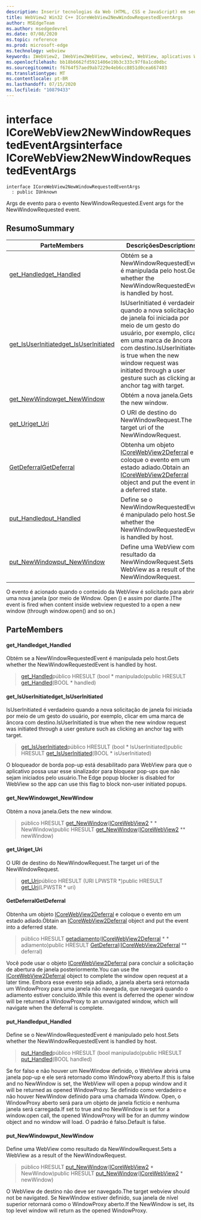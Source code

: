 ```yaml
---
description: Inserir tecnologias da Web (HTML, CSS e JavaScript) em seus aplicativos nativos com o controle WebView2 do Microsoft Edge
title: WebView2 Win32 C++ ICoreWebView2NewWindowRequestedEventArgs
author: MSEdgeTeam
ms.author: msedgedevrel
ms.date: 07/08/2020
ms.topic: reference
ms.prod: microsoft-edge
ms.technology: webview
keywords: IWebView2, IWebView2WebView, webview2, WebView, aplicativos Win32, Win32, Edge, ICoreWebView2, ICoreWebView2Controller, controle do navegador, HTML Edge, ICoreWebView2NewWindowRequestedEventArgs
ms.openlocfilehash: bb18b6662fd5921406e19b3c333c97f8a1cd0dbc
ms.sourcegitcommit: f6764f57aed9ab7229e4eb6cc8851d0cea667403
ms.translationtype: MT
ms.contentlocale: pt-BR
ms.lasthandoff: 07/15/2020
ms.locfileid: "10879433"
---
```

# <span data-ttu-id="54f91-104">interface ICoreWebView2NewWindowRequestedEventArgs</span><span class="sxs-lookup"><span data-stu-id="54f91-104">interface ICoreWebView2NewWindowRequestedEventArgs</span></span> 

```
interface ICoreWebView2NewWindowRequestedEventArgs
  : public IUnknown
```

<span data-ttu-id="54f91-105">Args de evento para o evento NewWindowRequested.</span><span class="sxs-lookup"><span data-stu-id="54f91-105">Event args for the NewWindowRequested event.</span></span>

## <span data-ttu-id="54f91-106">Resumo</span><span class="sxs-lookup"><span data-stu-id="54f91-106">Summary</span></span>

 <span data-ttu-id="54f91-107">Parte</span><span class="sxs-lookup"><span data-stu-id="54f91-107">Members</span></span>                        | <span data-ttu-id="54f91-108">Descrições</span><span class="sxs-lookup"><span data-stu-id="54f91-108">Descriptions</span></span>
--------------------------------|---------------------------------------------
[<span data-ttu-id="54f91-109">get_Handled</span><span class="sxs-lookup"><span data-stu-id="54f91-109">get_Handled</span></span>](#get_handled) | <span data-ttu-id="54f91-110">Obtém se a NewWindowRequestedEvent é manipulada pelo host.</span><span class="sxs-lookup"><span data-stu-id="54f91-110">Gets whether the NewWindowRequestedEvent is handled by host.</span></span>
[<span data-ttu-id="54f91-111">get_IsUserInitiated</span><span class="sxs-lookup"><span data-stu-id="54f91-111">get_IsUserInitiated</span></span>](#get_isuserinitiated) | <span data-ttu-id="54f91-112">IsUserInitiated é verdadeiro quando a nova solicitação de janela foi iniciada por meio de um gesto do usuário, por exemplo, clicar em uma marca de âncora com destino.</span><span class="sxs-lookup"><span data-stu-id="54f91-112">IsUserInitiated is true when the new window request was initiated through a user gesture such as clicking an anchor tag with target.</span></span>
[<span data-ttu-id="54f91-113">get_NewWindow</span><span class="sxs-lookup"><span data-stu-id="54f91-113">get_NewWindow</span></span>](#get_newwindow) | <span data-ttu-id="54f91-114">Obtém a nova janela.</span><span class="sxs-lookup"><span data-stu-id="54f91-114">Gets the new window.</span></span>
[<span data-ttu-id="54f91-115">get_Uri</span><span class="sxs-lookup"><span data-stu-id="54f91-115">get_Uri</span></span>](#get_uri) | <span data-ttu-id="54f91-116">O URI de destino do NewWindowRequest.</span><span class="sxs-lookup"><span data-stu-id="54f91-116">The target uri of the NewWindowRequest.</span></span>
[<span data-ttu-id="54f91-117">GetDeferral</span><span class="sxs-lookup"><span data-stu-id="54f91-117">GetDeferral</span></span>](#getdeferral) | <span data-ttu-id="54f91-118">Obtenha um objeto [ICoreWebView2Deferral](icorewebview2deferral.md) e coloque o evento em um estado adiado.</span><span class="sxs-lookup"><span data-stu-id="54f91-118">Obtain an [ICoreWebView2Deferral](icorewebview2deferral.md) object and put the event into a deferred state.</span></span>
[<span data-ttu-id="54f91-119">put_Handled</span><span class="sxs-lookup"><span data-stu-id="54f91-119">put_Handled</span></span>](#put_handled) | <span data-ttu-id="54f91-120">Define se o NewWindowRequestedEvent é manipulado pelo host.</span><span class="sxs-lookup"><span data-stu-id="54f91-120">Sets whether the NewWindowRequestedEvent is handled by host.</span></span>
[<span data-ttu-id="54f91-121">put_NewWindow</span><span class="sxs-lookup"><span data-stu-id="54f91-121">put_NewWindow</span></span>](#put_newwindow) | <span data-ttu-id="54f91-122">Define uma WebView como resultado da NewWindowRequest.</span><span class="sxs-lookup"><span data-stu-id="54f91-122">Sets a WebView as a result of the NewWindowRequest.</span></span>

<span data-ttu-id="54f91-123">O evento é acionado quando o conteúdo da WebView é solicitado para abrir uma nova janela (por meio de Window. Open () e assim por diante.)</span><span class="sxs-lookup"><span data-stu-id="54f91-123">The event is fired when content inside webview requested to a open a new window (through window.open() and so on.)</span></span>

## <span data-ttu-id="54f91-124">Parte</span><span class="sxs-lookup"><span data-stu-id="54f91-124">Members</span></span>

#### <span data-ttu-id="54f91-125">get_Handled</span><span class="sxs-lookup"><span data-stu-id="54f91-125">get_Handled</span></span> 

<span data-ttu-id="54f91-126">Obtém se a NewWindowRequestedEvent é manipulada pelo host.</span><span class="sxs-lookup"><span data-stu-id="54f91-126">Gets whether the NewWindowRequestedEvent is handled by host.</span></span>

> <span data-ttu-id="54f91-127">[get_Handled](#get_handled)público HRESULT (bool \* manipulado)</span><span class="sxs-lookup"><span data-stu-id="54f91-127">public HRESULT [get_Handled](#get_handled)(BOOL \* handled)</span></span>

#### <span data-ttu-id="54f91-128">get_IsUserInitiated</span><span class="sxs-lookup"><span data-stu-id="54f91-128">get_IsUserInitiated</span></span> 

<span data-ttu-id="54f91-129">IsUserInitiated é verdadeiro quando a nova solicitação de janela foi iniciada por meio de um gesto do usuário, por exemplo, clicar em uma marca de âncora com destino.</span><span class="sxs-lookup"><span data-stu-id="54f91-129">IsUserInitiated is true when the new window request was initiated through a user gesture such as clicking an anchor tag with target.</span></span>

> <span data-ttu-id="54f91-130">[get_IsUserInitiated](#get_isuserinitiated)público HRESULT (bool \* IsUserInitiated)</span><span class="sxs-lookup"><span data-stu-id="54f91-130">public HRESULT [get_IsUserInitiated](#get_isuserinitiated)(BOOL \* isUserInitiated)</span></span>

<span data-ttu-id="54f91-131">O bloqueador de borda pop-up está desabilitado para WebView para que o aplicativo possa usar esse sinalizador para bloquear pop-ups que não sejam iniciados pelo usuário.</span><span class="sxs-lookup"><span data-stu-id="54f91-131">The Edge popup blocker is disabled for WebView so the app can use this flag to block non-user initiated popups.</span></span>

#### <span data-ttu-id="54f91-132">get_NewWindow</span><span class="sxs-lookup"><span data-stu-id="54f91-132">get_NewWindow</span></span> 

<span data-ttu-id="54f91-133">Obtém a nova janela.</span><span class="sxs-lookup"><span data-stu-id="54f91-133">Gets the new window.</span></span>

> <span data-ttu-id="54f91-134">público HRESULT [get_NewWindow](#get_newwindow)([ICoreWebView2](icorewebview2.md) \* \* NewWindow)</span><span class="sxs-lookup"><span data-stu-id="54f91-134">public HRESULT [get_NewWindow](#get_newwindow)([ICoreWebView2](icorewebview2.md) \*\* newWindow)</span></span>

#### <span data-ttu-id="54f91-135">get_Uri</span><span class="sxs-lookup"><span data-stu-id="54f91-135">get_Uri</span></span> 

<span data-ttu-id="54f91-136">O URI de destino do NewWindowRequest.</span><span class="sxs-lookup"><span data-stu-id="54f91-136">The target uri of the NewWindowRequest.</span></span>

> <span data-ttu-id="54f91-137">[get_Uri](#get_uri)público HRESULT (URI LPWSTR \*)</span><span class="sxs-lookup"><span data-stu-id="54f91-137">public HRESULT [get_Uri](#get_uri)(LPWSTR \* uri)</span></span>

#### <span data-ttu-id="54f91-138">GetDeferral</span><span class="sxs-lookup"><span data-stu-id="54f91-138">GetDeferral</span></span> 

<span data-ttu-id="54f91-139">Obtenha um objeto [ICoreWebView2Deferral](icorewebview2deferral.md) e coloque o evento em um estado adiado.</span><span class="sxs-lookup"><span data-stu-id="54f91-139">Obtain an [ICoreWebView2Deferral](icorewebview2deferral.md) object and put the event into a deferred state.</span></span>

> <span data-ttu-id="54f91-140">público HRESULT [getadiamento](#getdeferral)([ICoreWebView2Deferral](icorewebview2deferral.md) \* \* adiamento)</span><span class="sxs-lookup"><span data-stu-id="54f91-140">public HRESULT [GetDeferral](#getdeferral)([ICoreWebView2Deferral](icorewebview2deferral.md) \*\* deferral)</span></span>

<span data-ttu-id="54f91-141">Você pode usar o objeto [ICoreWebView2Deferral](icorewebview2deferral.md) para concluir a solicitação de abertura de janela posteriormente.</span><span class="sxs-lookup"><span data-stu-id="54f91-141">You can use the [ICoreWebView2Deferral](icorewebview2deferral.md) object to complete the window open request at a later time.</span></span> <span data-ttu-id="54f91-142">Embora esse evento seja adiado, a janela aberta será retornada um WindowProxy para uma janela não navegada, que navegará quando o adiamento estiver concluído.</span><span class="sxs-lookup"><span data-stu-id="54f91-142">While this event is deferred the opener window will be returned a WindowProxy to an unnavigated window, which will navigate when the deferral is complete.</span></span>

#### <span data-ttu-id="54f91-143">put_Handled</span><span class="sxs-lookup"><span data-stu-id="54f91-143">put_Handled</span></span> 

<span data-ttu-id="54f91-144">Define se o NewWindowRequestedEvent é manipulado pelo host.</span><span class="sxs-lookup"><span data-stu-id="54f91-144">Sets whether the NewWindowRequestedEvent is handled by host.</span></span>

> <span data-ttu-id="54f91-145">[put_Handled](#put_handled)público HRESULT (bool manipulado)</span><span class="sxs-lookup"><span data-stu-id="54f91-145">public HRESULT [put_Handled](#put_handled)(BOOL handled)</span></span>

<span data-ttu-id="54f91-146">Se for falso e não houver um NewWindow definido, o WebView abrirá uma janela pop-up e ele será retornado como WindowProxy aberto.</span><span class="sxs-lookup"><span data-stu-id="54f91-146">If this is false and no NewWindow is set, the WebView will open a popup window and it will be returned as opened WindowProxy.</span></span> <span data-ttu-id="54f91-147">Se definido como verdadeiro e não houver NewWindow definido para uma chamada Window. Open, o WindowProxy aberto será para um objeto de janela fictício e nenhuma janela será carregada.</span><span class="sxs-lookup"><span data-stu-id="54f91-147">If set to true and no NewWindow is set for a window.open call, the opened WindowProxy will be for an dummy window object and no window will load.</span></span> <span data-ttu-id="54f91-148">O padrão é falso.</span><span class="sxs-lookup"><span data-stu-id="54f91-148">Default is false.</span></span>

#### <span data-ttu-id="54f91-149">put_NewWindow</span><span class="sxs-lookup"><span data-stu-id="54f91-149">put_NewWindow</span></span> 

<span data-ttu-id="54f91-150">Define uma WebView como resultado da NewWindowRequest.</span><span class="sxs-lookup"><span data-stu-id="54f91-150">Sets a WebView as a result of the NewWindowRequest.</span></span>

> <span data-ttu-id="54f91-151">público HRESULT [put_NewWindow](#put_newwindow)([ICoreWebView2](icorewebview2.md) \* NewWindow)</span><span class="sxs-lookup"><span data-stu-id="54f91-151">public HRESULT [put_NewWindow](#put_newwindow)([ICoreWebView2](icorewebview2.md) \* newWindow)</span></span>

<span data-ttu-id="54f91-152">O WebView de destino não deve ser navegado.</span><span class="sxs-lookup"><span data-stu-id="54f91-152">The target webview should not be navigated.</span></span> <span data-ttu-id="54f91-153">Se NewWindow estiver definido, sua janela de nível superior retornará como o WindowProxy aberto.</span><span class="sxs-lookup"><span data-stu-id="54f91-153">If the NewWindow is set, its top level window will return as the opened WindowProxy.</span></span>

